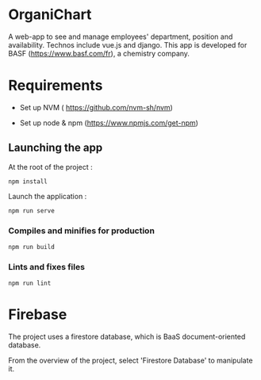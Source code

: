 # OrganiChart
A web-app to see and manage employees' department, position and availability. Technos include vue.js and django. This app is developed for BASF (https://www.basf.com/fr), a chemistry company. 


# Requirements

* Set up NVM ( https://github.com/nvm-sh/nvm) 

* Set up node & npm (https://www.npmjs.com/get-npm) 

## Launching the app

At the root of the project :

```
npm install
```

Launch the application : 
```
npm run serve
```

### Compiles and minifies for production
```
npm run build
```

### Lints and fixes files
```
npm run lint
```

# Firebase 

The project uses a firestore database, which is BaaS document-oriented database.

From the overview of the project, select 'Firestore Database' to manipulate it.

